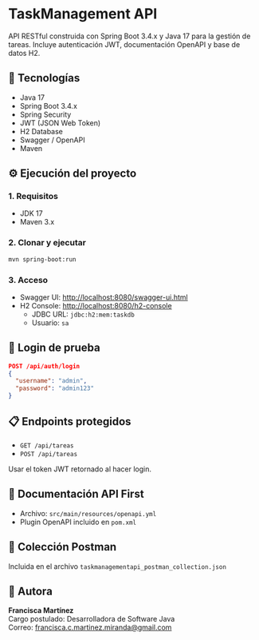 # TaskManagement API

API RESTful construida con Spring Boot 3.4.x y Java 17 para la gestión de tareas. Incluye autenticación JWT, documentación OpenAPI y base de datos H2.

## 🚀 Tecnologías

- Java 17
- Spring Boot 3.4.x
- Spring Security
- JWT (JSON Web Token)
- H2 Database
- Swagger / OpenAPI
- Maven

## ⚙️ Ejecución del proyecto

### 1. Requisitos

- JDK 17
- Maven 3.x

### 2. Clonar y ejecutar

```bash
mvn spring-boot:run
```

### 3. Acceso

- Swagger UI: [http://localhost:8080/swagger-ui.html](http://localhost:8080/swagger-ui.html)
- H2 Console: [http://localhost:8080/h2-console](http://localhost:8080/h2-console)
  - JDBC URL: `jdbc:h2:mem:taskdb`
  - Usuario: `sa`

## 🔐 Login de prueba

```json
POST /api/auth/login
{
  "username": "admin",
  "password": "admin123"
}
```

## 📋 Endpoints protegidos

- `GET /api/tareas`
- `POST /api/tareas`

Usar el token JWT retornado al hacer login.

## 📁 Documentación API First

- Archivo: `src/main/resources/openapi.yml`
- Plugin OpenAPI incluido en `pom.xml`

## 🧪 Colección Postman

Incluida en el archivo `taskmanagementapi_postman_collection.json`

## 🙋 Autora

**Francisca Martínez**  
Cargo postulado: Desarrolladora de Software Java  
Correo: francisca.c.martinez.miranda@gmail.com
